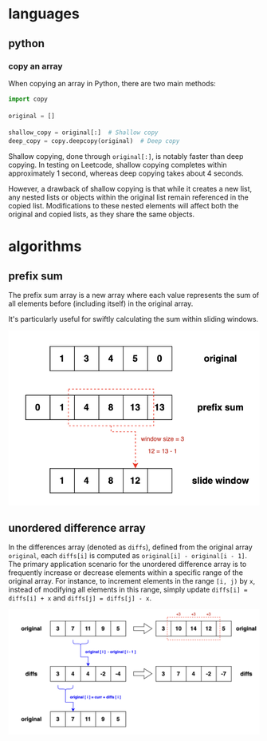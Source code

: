 # languages
## python
### copy an array
When copying an array in Python, there are two main methods:

```python
import copy

original = []

shallow_copy = original[:]  # Shallow copy
deep_copy = copy.deepcopy(original)  # Deep copy
```

Shallow copying, done through `original[:]`, is notably faster than deep copying. In testing on Leetcode, shallow copying completes within approximately 1 second, whereas deep copying takes about 4 seconds.

However, a drawback of shallow copying is that while it creates a new list, any nested lists or objects within the original list remain referenced in the copied list. Modifications to these nested elements will affect both the original and copied lists, as they share the same objects.


# algorithms
## prefix sum
The prefix sum array is a new array where each value represents the sum of all elements before (including itself) in the original array.

It's particularly useful for swiftly calculating the sum within sliding windows.

![using prefix sum to slide windows](sliding_windows.png)

## unordered difference array
In the differences array (denoted as `diffs`), defined from the original array `original`, each `diffs[i]` is computed as `original[i] - original[i - 1]`. The primary application scenario for the unordered difference array is to frequently increase or decrease elements within a specific range of the original array. For instance, to increment elements in the range `[i, j)` by `x`, instead of modifying all elements in this range, simply update `diffs[i] = diffs[i] + x` and `diffs[j] = diffs[j] - x`.

![how to get a differences array](differences_array.png)